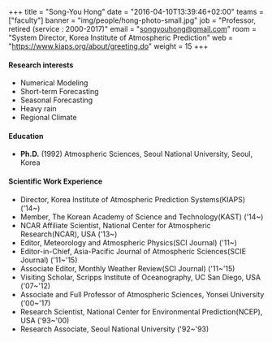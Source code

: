 +++
title = "Song-You Hong"
date = "2016-04-10T13:39:46+02:00"
teams = ["faculty"]
banner = "img/people/hong-photo-small.jpg"
job = "Professor, retired (service : 2000-2017)"
email = "songyouhong@gmail.com"
room = "System Director, Korea Institute of Atmospheric Prediction"
web = "https://www.kiaps.org/about/greeting.do"
weight = 15
+++

#### Research interests
+ Numerical Modeling
+ Short-term Forecasting
+ Seasonal Forecasting
+ Heavy rain
+ Regional Climate

#### Education
+ **Ph.D.** (1992) Atmospheric Sciences, Seoul National University, Seoul, Korea

#### Scientific Work Experience
+ Director, Korea Institute of Atmospheric Prediction Systems(KIAPS) ('14~)
+ Member, The Korean Academy of Science and Technology(KAST) ('14~)
+ NCAR Affiliate Scientist, National Center for Atmospheric Research(NCAR), USA ('13~)
+ Editor, Meteorology and Atmospheric Physics(SCI Journal) ('11~)
+ Editor-in-Chief, Asia-Pacific Journal of Atmospheric Sciences(SCIE Journal) ('11~'15)
+ Associate Editor, Monthly Weather Review(SCI Journal) ('11~'15)
+ Visiting Scholar, Scripps Institute of Oceanography, UC San Diego, USA ('07~'12)
+ Associate and Full Professor of Atmospheric Sciences, Yonsei University ('00~'17)
+ Research Scientist, National Center for Environmental Prediction(NCEP), USA ('93~'00)
+ Research Associate, Seoul National University ('92~'93)
